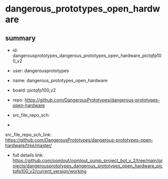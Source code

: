 # dangerous_prototypes_open_hardware
 
## summary 
* id: dangerousprototypes_dangerous_prototypes_open_hardware_pictqfp100_v2
* user: dangerousprototypes
* name: dangerous_prototypes_open_hardware
* board: pictqfp100_v2
* repo: https://github.com/DangerousPrototypes/dangerous-prototypes-open-hardware



* src_file_repo_sch: 
*
 src_file_repo_sch_link: https://github.com/DangerousPrototypes/dangerous-prototypes-open-hardware/tree/master/
* full details link: https://github.com/oomlout/oomlout_oomp_project_bot_v_2/tree/main/projects/dangerousprototypes_dangerous_prototypes_open_hardware_pictqfp100_v2/current_version/working  






